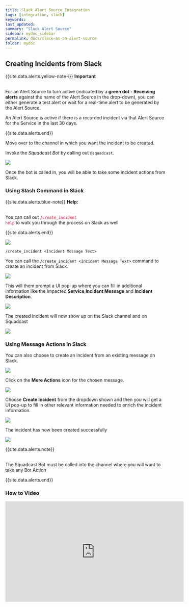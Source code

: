 ```yaml
---
title: Slack Alert Source Integration
tags: [integration, slack]
keywords: 
last_updated: 
summary: "Slack Alert Source"
sidebar: mydoc_sidebar
permalink: docs/slack-as-an-alert-source
folder: mydoc
---
```


## Creating Incidents from Slack

{{site.data.alerts.yellow-note-i}}
<b>Important</b><br/><br/>
<p>For an Alert Source to turn active (indicated by a <b>green dot - Receiving alerts</b> against the name of the Alert Source in the drop-down), you can either generate a test alert or wait for a real-time alert to be generated by the Alert Source.</p>
<p>An Alert Source is active if there is a recorded incident via that Alert Source for the Service in the last 30 days.</p>
{{site.data.alerts.end}}

Move over to the channel in which you want the incident to be created. 

Invoke the *Squadcast Bot* by calling out `@squadcast`. 

![](images/slack_1.png)

Once the bot is called in, you will be able to take some incident actions from Slack. 

### Using Slash Command in Slack

{{site.data.alerts.blue-note}}
<b>Help: </b>
<br/><br/><p>You can call out <code class="highlighter-rouge" style="color: #c7254e; background-color: #f9f2f4 !important;">/create_incident help</code> to walk you through the process on Slack as well</p>
{{site.data.alerts.end}}

![](images/slack_2.png)

`/create_incident <Incident Message Text>`

You can call the `/create_incident <Incident Message Text>` command to create an incident from Slack.

![](images/slack_3.png)

This will them prompt a UI pop-up where you can fill in additional information like the Impacted **Service**,**Incident Message** and **Incident Description**.

![](images/slack_4.png)

The created incident will now show up on the Slack channel and on Squadcast

![](images/slack_create_incident_success_2.png)

### Using Message Actions in Slack

You can also choose to create an incident from an existing message on Slack.

![](images/slack_6.png)

Click on the **More Actions** icon for the chosen message. 

![](images/slack_7.png)

Choose **Create Incident** from the dropdown shown and then you will get a UI pop-up to fill in other relevant information needed to enrich the incident information.

![](images/slack_8.png)

The incident has now been created successfully

![](images/slack_message_action_create_incident_success.png)

{{site.data.alerts.note}}
<br/><br/><p>The Squadcast Bot must be called into the channel where you will want to take any Bot Action</p>
{{site.data.alerts.end}}

### How to Video

<iframe width="560" height="315" src="https://www.youtube.com/embed/UmHk_jor_mg?rel=0" frameborder="0" allow="accelerometer; autoplay; encrypted-media; gyroscope; picture-in-picture" allowfullscreen></iframe>